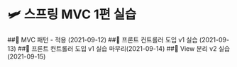 # 🛩 스프링 MVC 1편 실습

##💾 MVC 패턴 - 적용 (2021-09-12)
##💾 프론트 컨트롤러 도입 v1 실습 (2021-09-13)
##💾 프론트 컨트롤러 도입 v1 실습 마무리(2021-09-14)
##💾 View 분리 v2 실습 (2021-09-15)
